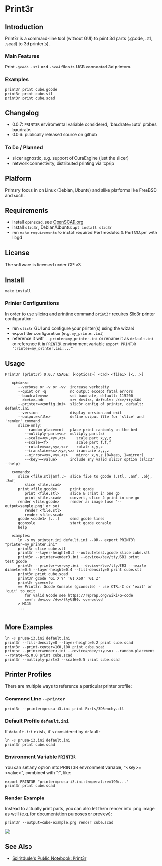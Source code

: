 # Print3r

## Introduction

Print3r is a command-line tool (without GUI) to print 3d parts (.gcode, .stl, .scad) to 3d printer(s).

### Main Features

Print `.gcode`, `.stl` and `.scad` files to USB connected 3d printers.

### Examples
```
print3r print cube.gcode
print3r print cube.stl
print3r print cube.scad
```

## Changelog
- 0.0.7: `PRINT3R` enviromental variable considered, 'baudrate=auto' probes baudrate.
- 0.0.6: publically released source on github

### To Do / Planned
- slicer agnostic, e.g. support of CuraEngine (just the slicer)
- network connectivity, distributed printing via tcp/ip

## Platform
Primary focus in on Linux (Debian, Ubuntu) and alike platforms like FreeBSD and such.

## Requirements
- install `openscad`, see [OpenSCAD.org](http://www.openscad.org/)
- install `slic3r`, Debian/Ubuntu: `apt install slic3r`
- run `make requirements` to install required Perl modules & Perl GD.pm with libgd

## License
The software is licensed under GPLv3 

## Install

```
make install
```

### Printer Configurations
In order to use slicing and printing command `print3r` requires Slic3r printer configuration:
- run `slic3r` GUI and configure your printer(s) using the wizard
- export the configuration (e.g. `my_printer.ini`)
- reference it with `--printer=my_printer.ini` or rename it as `default.ini` or reference it in `PRINT3R` environment variable `export PRINT3R "printer=my_printer.ini:..."`

## Usage
```
Print3r (print3r) 0.0.7 USAGE: [<options>] <cmd> <file1> [<...>]

   options:
      --verbose or -v or -vv  increase verbosity
      --quiet or -q           no output except fatal errors
      --baudrate=<n>          set baudrate, default: 115200
      --device=<d>            set device, default: /dev/ttyUSB0
      --printer=<config.ini>  slic3r config of printer, default: default.ini
      --version               display version and exit
      --output=<file>         define output file for 'slice' and 'render' command
      slice-only:
         --random-placement   place print randomly on the bed
         --multiply-part=<n>  multiply part(s)
         --scale=<x>,<y>,<z>     scale part x,y,z
         --scale=<f>             scale part f,f,f
         --rotate=<x>,<y>,<z>    rotate x,y,z
         --translate=<x>,<y>,<z> translate x,y,z
         --mirror=<x>,<y>,<z>    mirror x,y,z (0=keep, 1=mirror)
         --<key>=<value>      include any valid slic3r option (slic3r --help)

   commands:
      slice <file.stl|amf..>  slice file to gcode (.stl, .amf, .obj, .3mf)
         slice <file.scad>
      print <file.gcode>      print gcode
         print <file.stl>     slice & print in one go
         print <file.scad>    convert, slice & print in one go
      render <file.gcode>     render an image (use '--output=sample.png' or so)
         render <file.stl>
         render <file.scad>
      gcode <code1> [...]     send gcode lines
      gconsole                start gcode console
      help
   
   examples:
      ln -s my_printer.ini default.ini --OR-- export PRINT3R "printer=my_printer.ini"
      print3r slice cube.stl
      print3r --layer-height=0.2 --output=test.gcode slice cube.stl
      print3r --printer=ender3.ini --device=/dev/ttyUSB1 print test.gcode
      print3r --printer=corexy.ini --device=/dev/ttyUSB2 --nozzle-diameter=0.5 --layer-height=0.4 --fill-density=0 print cube.stl
      print3r print cube.scad
      print3r gcode 'G1 X Y' 'G1 X60' 'G1 Z'
      print3r gconsole
      == Print3r: Gcode Console (gconsole) - use CTRL-C or 'exit' or 'quit' to exit
         for valid Gcode see https://reprap.org/wiki/G-code
         conf: device /dev/ttyUSB0, connected
      > M115
      ...


```

## More Examples
```
ln -s prusa-i3.ini default.ini
print3r --fill-density=0 --layer-height=0.2 print cube.scad
print3r --print-center=100,100 print cube.scad
print3r --printer=ender3.ini --device=/dev/ttyUSB1 --random-placement --rotate=45,0,0 print cube.scad
print3r --multiply-part=3 --scale=0.5 print cube.scad
```

## Printer Profiles

There are multiple ways to reference a particular printer profile:

### Command Line `--printer`
```
print3r --printer=prusa-i3.ini print Parts/3DBenchy.stl
```

### Default Profile `default.ini`
If `default.ini` exists, it's considered by default:
```
ln -s prusa-i3.ini default.ini
print3r print cube.scad
```

### Environment Variable `PRINT3R`
You can set any option into PRINT3R environment variable, "&lt;key&gt;=&lt;value&gt;", combined with ":", like:
```
export PRINT3R "printer=prusa-i3.ini:temperature=190:..."
print3r print cube.scad
```

### Render Example
Instead to actually print parts, you can also let them render into .png image as well (e.g. for documentation purposes or preview):
```
print3r --output=cube-example.png render cube.scad
```
![](https://raw.githubusercontent.com/Spiritdude/Print3r/master/cube-example.png)

## See Also
- [Spiritdude's Public Notebook: Print3r](https://spiritdude.wordpress.com/tag/print3r/)

